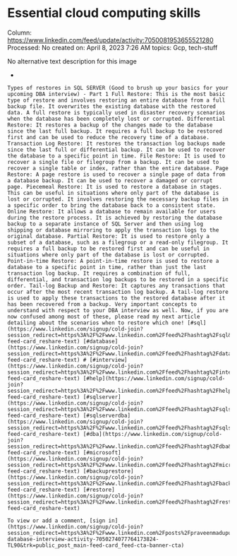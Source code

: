 # Essential cloud computing skills

Column: https://www.linkedin.com/feed/update/activity:7050081953655521280
Processed: No
created on: April 8, 2023 7:26 AM
topics: Gcp, tech-stuff

[](Essential%20cloud%20computing%20skills%2062f828d9aefb4de680af0030fbc7f059/9sun4diznbhgyelaeryxy75ur)

[](Essential%20cloud%20computing%20skills%2062f828d9aefb4de680af0030fbc7f059/921ynb2z53z33mhm3061qvjag)

No alternative text description for this image

- 
    
    Types of restores in SQL SERVER (Good to brush up your basics for your upcoming DBA interview) - Part 1 Full Restore: This is the most basic type of restore and involves restoring an entire database from a full backup file. It overwrites the existing database with the restored data. A full restore is typically used in disaster recovery scenarios when the database has been completely lost or corrupted. Differential Restore: It restores a backup of the changes made to the database since the last full backup. It requires a full backup to be restored first and can be used to reduce the recovery time of a database. Transaction Log Restore: It restores the transaction log backups made since the last full or differential backup. It can be used to recover the database to a specific point in time. File Restore: It is used to recover a single file or filegroup from a backup. It can be used to recover a single table or index, rather than the entire database. Page Restore: A page restore is used to recover a single page of data from a database backup. It can be used to recover a damaged or corrupt page. Piecemeal Restore: It is used to restore a database in stages. This can be useful in situations where only part of the database is lost or corrupted. It involves restoring the necessary backup files in a specific order to bring the database back to a consistent state. Online Restore: It allows a database to remain available for users during the restore process. It is achieved by restoring the database backup to a separate instance of SQL Server and then using log shipping or database mirroring to apply the transaction logs to the original database. Partial Restore: It is used to restore only a subset of a database, such as a filegroup or a read-only filegroup. It requires a full backup to be restored first and can be useful in situations where only part of the database is lost or corrupted. Point-in-time Restore: A point-in-time restore is used to restore a database to a specific point in time, rather than just the last transaction log backup. It requires a combination of full, differential, and transaction log backups to be restored in a specific order. Tail-log Backup and Restore: It captures any transactions that occur after the most recent transaction log backup. A tail-log restore is used to apply these transactions to the restored database after it has been recovered from a backup. Very important concepts to understand with respect to your DBA interview as well. Now, if you are now confused among most of these, please read my next article detailing about the scenarios when to restore which one! [#sql](https://www.linkedin.com/signup/cold-join?session_redirect=https%3A%2F%2Fwww.linkedin.com%2Ffeed%2Fhashtag%2Fsql&trk=public_post_main-feed-card_reshare-text) [#database](https://www.linkedin.com/signup/cold-join?session_redirect=https%3A%2F%2Fwww.linkedin.com%2Ffeed%2Fhashtag%2Fdatabase&trk=public_post_main-feed-card_reshare-text) # [#interview](https://www.linkedin.com/signup/cold-join?session_redirect=https%3A%2F%2Fwww.linkedin.com%2Ffeed%2Fhashtag%2Finterview&trk=public_post_main-feed-card_reshare-text) [#help](https://www.linkedin.com/signup/cold-join?session_redirect=https%3A%2F%2Fwww.linkedin.com%2Ffeed%2Fhashtag%2Fhelp&trk=public_post_main-feed-card_reshare-text) [#sqlserver](https://www.linkedin.com/signup/cold-join?session_redirect=https%3A%2F%2Fwww.linkedin.com%2Ffeed%2Fhashtag%2Fsqlserver&trk=public_post_main-feed-card_reshare-text) [#sqlserverdba](https://www.linkedin.com/signup/cold-join?session_redirect=https%3A%2F%2Fwww.linkedin.com%2Ffeed%2Fhashtag%2Fsqlserverdba&trk=public_post_main-feed-card_reshare-text) [#dba](https://www.linkedin.com/signup/cold-join?session_redirect=https%3A%2F%2Fwww.linkedin.com%2Ffeed%2Fhashtag%2Fdba&trk=public_post_main-feed-card_reshare-text) [#microsoft](https://www.linkedin.com/signup/cold-join?session_redirect=https%3A%2F%2Fwww.linkedin.com%2Ffeed%2Fhashtag%2Fmicrosoft&trk=public_post_main-feed-card_reshare-text) [#backuprestore](https://www.linkedin.com/signup/cold-join?session_redirect=https%3A%2F%2Fwww.linkedin.com%2Ffeed%2Fhashtag%2Fbackuprestore&trk=public_post_main-feed-card_reshare-text) [#restore](https://www.linkedin.com/signup/cold-join?session_redirect=https%3A%2F%2Fwww.linkedin.com%2Ffeed%2Fhashtag%2Frestore&trk=public_post_main-feed-card_reshare-text)
    
    To view or add a comment, [sign in](https://www.linkedin.com/signup/cold-join?session_redirect=https%3A%2F%2Fwww.linkedin.com%2Fposts%2Fpraveenmadupu_sql-database-interview-activity-7050274077764173824-TL90&trk=public_post_main-feed-card_feed-cta-banner-cta)